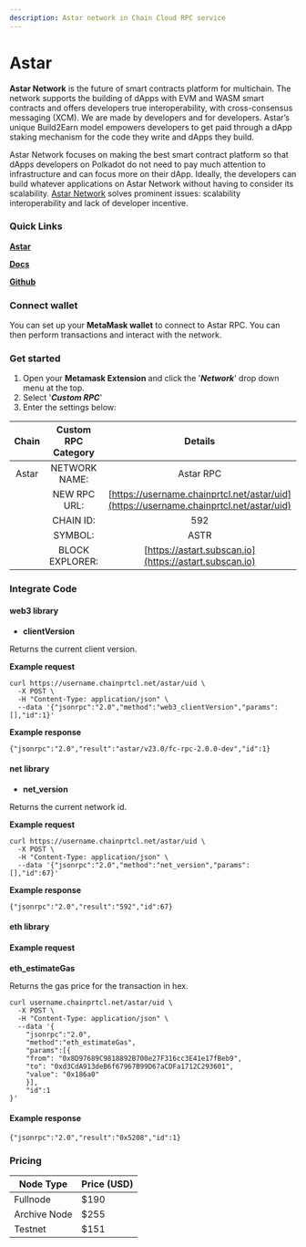 ```yaml
---
description: Astar network in Chain Cloud RPC service
---
```


# Astar

**Astar Network** is the future of smart contracts platform for multichain. The network supports the building of dApps with EVM and WASM smart contracts and offers developers true interoperability, with cross-consensus messaging (XCM). We are made by developers and for developers. Astar’s unique Build2Earn model empowers developers to get paid through a dApp staking mechanism for the code they write and dApps they build.

Astar Network focuses on making the best smart contract platform so that dApps developers on Polkadot do not need to pay much attention to infrastructure and can focus more on their dApp. Ideally, the developers can build whatever applications on Astar Network without having to consider its scalability. [Astar Network](https://astar.network/) solves prominent issues: scalability interoperability and lack of developer incentive.

### **Quick Links**[​](https://docs.chain.com/docs/cloud/supported-chains/astar/#quick-links) <input type="hidden" id="quick-links" />

[**Astar**](https://astar.network/)

[**Docs**](https://docs.astar.network/)

[**Github**](https://github.com/AstarNetwork)

### Connect wallet[​](https://docs.chain.com/docs/cloud/supported-chains/astar/#connect-wallet) <input type="hidden" id="connect-wallet" />

You can set up your **MetaMask wallet** to connect to Astar RPC. You can then perform transactions and interact with the network.

### Get started[​](https://docs.chain.com/docs/cloud/supported-chains/astar/#get-started) <input type="hidden" id="get-started" />

1. Open your **Metamask Extension** and click the '_**Network**_' drop down menu at the top.
2. Select '_**Custom RPC**_'
3. Enter the settings below:

| Chain | Custom RPC Category |                                    Details                                     |
| :---: | :-----------------: | :----------------------------------------------------------------------------: |
| Astar |    NETWORK NAME:    |                                   Astar RPC                                    |
|       |    NEW RPC URL:     | [https://username.chainprtcl.net/astar/uid](https://username.chainprtcl.net/astar/uid) |
|       |      CHAIN ID:      |                                      592                                       |
|       |       SYMBOL:       |                                      ASTR                                      |
|       |   BLOCK EXPLORER:   |         [https://astart.subscan.io](https://astart.subscan.io)                 |

### Integrate Code[​](https://docs.chain.com/docs/cloud/supported-chains/astar/#gnosis-1) <input type="hidden" id="gnosis-1" />

#### web3 library[​](https://docs.chain.com/docs/cloud/supported-chains/astar/#web3-library) <input type="hidden" id="web3-library" />

* **clientVersion**

Returns the current client version.

**Example request**[**​**](https://docs.chain.com/docs/cloud/supported-chains/astar/#example-request)

```
curl https://username.chainprtcl.net/astar/uid \
  -X POST \
  -H "Content-Type: application/json" \
  --data '{"jsonrpc":"2.0","method":"web3_clientVersion","params":[],"id":1}'
```

**Example response**[**​**](https://docs.chain.com/docs/cloud/supported-chains/astar/#example-response)

```
{"jsonrpc":"2.0","result":"astar/v23.0/fc-rpc-2.0.0-dev","id":1}
```

#### net library[​](https://docs.chain.com/docs/cloud/supported-chains/astar/#net-library) <input type="hidden" id="net-library" />

* **net\_version**

Returns the current network id.

**Example request**[**​**](https://docs.chain.com/docs/cloud/supported-chains/astar/#example-request-1)

```
curl https://username.chainprtcl.net/astar/uid \
  -X POST \
  -H "Content-Type: application/json" \
  --data '{"jsonrpc":"2.0","method":"net_version","params":[],"id":67}'
```

**Example response**[**​**](https://docs.chain.com/docs/cloud/supported-chains/astar/#example-response-1)

```
{"jsonrpc":"2.0","result":"592","id":67}
```

#### eth library[​](https://docs.chain.com/docs/cloud/supported-chains/astar/#eth-library) <input type="hidden" id="eth-library" />

#### Example request[​](https://docs.chain.com/docs/cloud/supported-chains/astar/#example-request-2) <input type="hidden" id="example-request-2" />

**eth\_estimateGas**

Returns the gas price for the transaction in hex.

```
curl username.chainprtcl.net/astar/uid \
  -X POST \
  -H "Content-Type: application/json" \
  --data '{
    "jsonrpc":"2.0",
    "method":"eth_estimateGas",
    "params":[{
    "from": "0x8D97689C9818892B700e27F316cc3E41e17fBeb9",
    "to": "0xd3CdA913deB6f67967B99D67aCDFa1712C293601",
    "value": "0x186a0"
    }],
    "id":1
}'
```

#### Example response[​](https://docs.chain.com/docs/cloud/supported-chains/astar/#example-response-2) <input type="hidden" id="example-response-2" />

```
{"jsonrpc":"2.0","result":"0x5208","id":1}
```

### Pricing[​](https://docs.chain.com/docs/cloud/supported-chains/astar/#pricing) <input type="hidden" id="pricing" />

| Node Type             | Price (USD)          |
| --------------------- | ---------------------|
| Fullnode              | $190                 |
| Archive Node          | $255                 |
| Testnet               | $151                 |